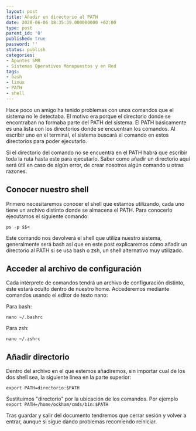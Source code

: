 ```yaml
---
layout: post
title: Añadir un directorio al PATH
date: 2020-06-06 18:35:39.000000000 +02:00
type: post
parent_id: '0'
published: true
password: ''
status: publish
categories:
- Apuntes SMR
- Sistemas Operativos Monopuestos y en Red
tags:
- bash
- linux
- PATH
- shell
---
```

Hace poco un amigo ha tenido problemas con unos comandos que el sistema no le detectaba. El motivo era porque el directorio donde se encontraban no formaba parte del PATH del sistema. El PATH básicamente es una lista con los directorios donde se encuentran los comandos. Al escribir uno en el terminal, el sistema buscará el comando en estos directorios para poder ejecutarlo.

Si el directorio del comando no se encuentra en el PATH habrá que escribir toda la ruta hasta este para ejecutarlo. Saber como añadir un directorio aquí será útil en caso de algún error, de crear nosotros algún comando u otras razones.

## Conocer nuestro shell

Primero necesitaremos conocer el shell que estamos utilizando, cada uno tiene un archivo distinto donde se almacena el PATH. Para conocerlo ejecutamos el siguiente comando:
```terminal
ps -p $$<
```
Este comando nos devolverá el shell que utiliza nuestro sistema, generalmente será bash así que en este post explicaremos cómo añadir un directorio al PATH si se usa bash o zsh, un shell alternativo muy utilizado.

## Acceder al archivo de configuración

Cada intérprete de comandos tendrá un archivo de configuración distinto, este estará oculto dentro de nuestro home. Accederemos mediante comandos usando el editor de texto nano:

Para bash:

```terminal
nano ~/.bashrc
```

Para zsh:

```terminal
nano ~/.zshrc
```

## Añadir directorio

Dentro del archivo en el que estemos añadiremos, sin importar cual de los dos shell sea, la siguiente línea en la parte superior:

`export PATH=directorio:$PATH`

Sustituimos "directorio" por la ubicación de los comandos. Por ejemplo `export PATH=/home/ockham/cmds/bin:$PATH`

Tras guardar y salir del documento tendremos que cerrar sesión y volver a entrar, aunque si sigue dando problemas recomiendo reiniciar.